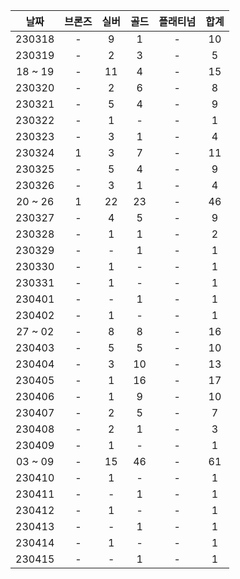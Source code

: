 |  날짜   | 브론즈 | 실버 | 골드 | 플래티넘 | 합계 |
| :-----: | :----: | :--: | :--: | :------: | :--: |
| 230318  |   -    |  9   |  1   |    -     |  10  |
| 230319  |   -    |  2   |  3   |    -     |  5   |
| 18 ~ 19 |   -    |  11  |  4   |    -     |  15  |
| 230320  |   -    |  2   |  6   |    -     |  8   |
| 230321  |   -    |  5   |  4   |    -     |  9   |
| 230322  |   -    |  1   |  -   |    -     |  1   |
| 230323  |   -    |  3   |  1   |    -     |  4   |
| 230324  |   1    |  3   |  7   |    -     |  11  |
| 230325  |   -    |  5   |  4   |    -     |  9   |
| 230326  |   -    |  3   |  1   |    -     |  4   |
| 20 ~ 26 |   1    |  22  |  23  |    -     |  46  |
| 230327  |   -    |  4   |  5   |    -     |  9   |
| 230328  |   -    |  1   |  1   |    -     |  2   |
| 230329  |   -    |  -   |  1   |    -     |  1   |
| 230330  |   -    |  1   |  -   |    -     |  1   |
| 230331  |   -    |  1   |  -   |    -     |  1   |
| 230401  |   -    |  -   |  1   |    -     |  1   |
| 230402  |   -    |  1   |  -   |    -     |  1   |
| 27 ~ 02 |   -    |  8   |  8   |    -     |  16  |
| 230403  |   -    |  5   |  5   |    -     |  10  |
| 230404  |   -    |  3   |  10  |    -     |  13  |
| 230405  |   -    |  1   |  16  |    -     |  17  |
| 230406  |   -    |  1   |  9   |    -     |  10  |
| 230407  |   -    |  2   |  5   |    -     |  7   |
| 230408  |   -    |  2   |  1   |    -     |  3   |
| 230409  |   -    |  1   |  -   |    -     |  1   |
| 03 ~ 09 |   -    |  15  |  46  |    -     |  61  |
| 230410  |   -    |  1   |  -   |    -     |  1   |
| 230411  |   -    |  -   |  1   |    -     |  1   |
| 230412  |   -    |  1   |  -   |    -     |  1   |
| 230413  |   -    |  -   |  1   |    -     |  1   |
| 230414  |   -    |  1   |  -   |    -     |  1   |
| 230415  |   -    |  -   |  1   |    -     |  1   |
